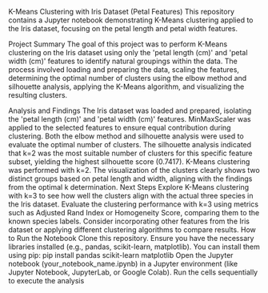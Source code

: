 K-Means Clustering with Iris Dataset (Petal Features)
This repository contains a Jupyter notebook demonstrating K-Means clustering applied to the Iris dataset, focusing on the petal length and petal width features.

Project Summary
The goal of this project was to perform K-Means clustering on the Iris dataset using only the 'petal length (cm)' and 'petal width (cm)' features to identify natural groupings within the data. The process involved loading and preparing the data, scaling the features, determining the optimal number of clusters using the elbow method and silhouette analysis, applying the K-Means algorithm, and visualizing the resulting clusters.

Analysis and Findings
The Iris dataset was loaded and prepared, isolating the 'petal length (cm)' and 'petal width (cm)' features.
MinMaxScaler was applied to the selected features to ensure equal contribution during clustering.
Both the elbow method and silhouette analysis were used to evaluate the optimal number of clusters. The silhouette analysis indicated that k=2 was the most suitable number of clusters for this specific feature subset, yielding the highest silhouette score (0.7417).
K-Means clustering was performed with k=2.
The visualization of the clusters clearly shows two distinct groups based on petal length and width, aligning with the findings from the optimal k determination.
Next Steps
Explore K-Means clustering with k=3 to see how well the clusters align with the actual three species in the Iris dataset.
Evaluate the clustering performance with k=3 using metrics such as Adjusted Rand Index or Homogeneity Score, comparing them to the known species labels.
Consider incorporating other features from the Iris dataset or applying different clustering algorithms to compare results.
How to Run the Notebook
Clone this repository.
Ensure you have the necessary libraries installed (e.g., pandas, scikit-learn, matplotlib). You can install them using pip: pip install pandas scikit-learn matplotlib
Open the Jupyter notebook (your_notebook_name.ipynb) in a Jupyter environment (like Jupyter Notebook, JupyterLab, or Google Colab).
Run the cells sequentially to execute the analysis
